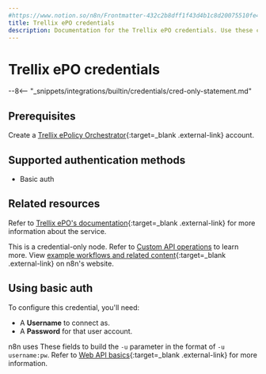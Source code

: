 ```yaml
---
#https://www.notion.so/n8n/Frontmatter-432c2b8dff1f43d4b1c8d20075510fe4
title: Trellix ePO credentials
description: Documentation for the Trellix ePO credentials. Use these credentials to authenticate Trellix ePO in n8n, a workflow automation platform.
---
```


# Trellix ePO credentials

--8<-- "_snippets/integrations/builtin/credentials/cred-only-statement.md"

## Prerequisites

Create a [Trellix ePolicy Orchestrator](https://www.trellix.com/products/epo/){:target=_blank .external-link} account.

## Supported authentication methods

- Basic auth

## Related resources

Refer to [Trellix ePO's documentation](https://docs.trellix.com/bundle/epolicy-orchestrator-web-api-reference-guide/page/GUID-D87A6839-AED2-47B0-BE93-5BF83F710278.html){:target=_blank .external-link} for more information about the service.

This is a credential-only node. Refer to [Custom API operations](/integrations/custom-operations/) to learn more. View [example workflows and related content](https://n8n.io/integrations/trellix-epo/){:target=_blank .external-link} on n8n's website.

## Using basic auth

To configure this credential, you'll need:

- A **Username** to connect as.
- A **Password** for that user account.

n8n uses These fields to build the `-u` parameter in the format of `-u username:pw`. Refer to [Web API basics](https://docs.trellix.com/bundle/epolicy-orchestrator-web-api-reference-guide/page/GUID-2503B69D-2BCE-4491-9969-041838B39C1F.html){:target=_blank .external-link} for more information.